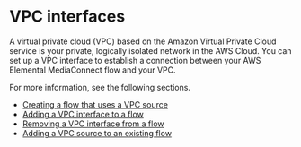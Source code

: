 # VPC interfaces<a name="vpc-interfaces"></a>

A virtual private cloud \(VPC\) based on the Amazon Virtual Private Cloud service is your private, logically isolated network in the AWS Cloud\. You can set up a VPC interface to establish a connection between your AWS Elemental MediaConnect flow and your VPC\. 

For more information, see the following sections\.
+ [Creating a flow that uses a VPC source](flows-create-vpc-source.md)
+ [Adding a VPC interface to a flow](vpc-interface-add.md)
+ [Removing a VPC interface from a flow](vpc-interface-remove.md)
+ [Adding a VPC source to an existing flow ](source-adding-vpc.md)